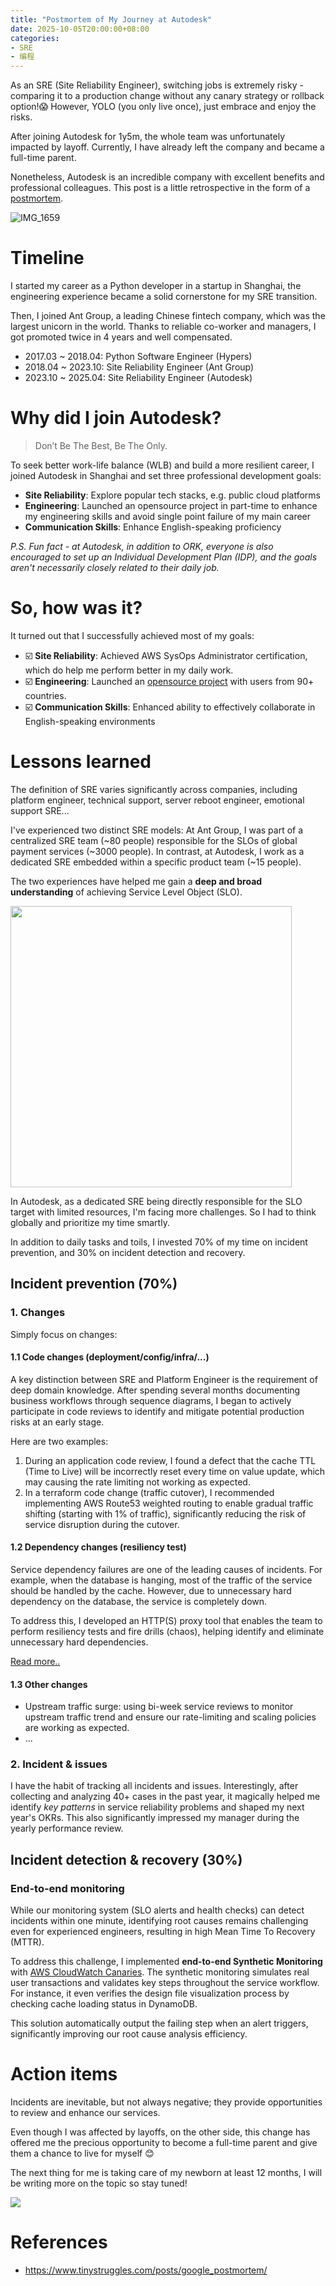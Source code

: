 ```yaml
---
title: "Postmortem of My Journey at Autodesk"
date: 2025-10-05T20:00:00+08:00
categories:
- SRE
- 编程
---
```


As an SRE (Site Reliability Engineer), switching jobs is extremely risky - comparing it to a production change without any canary strategy or rollback option!😱 However, YOLO (you only live once), just embrace and enjoy the risks.

After joining Autodesk for 1y5m, the whole team was unfortunately impacted by layoff. Currently, I have already left the company and became a full-time parent.

Nonetheless, Autodesk is an incredible company with excellent benefits and professional colleagues. This post is a little retrospective in the form of a [postmortem](/blog/20180403/impressions-of-google-sre/#chapter-15---postmortem-culture-learning-from-failure).

![IMG_1659](/images/blog/global/IMG_1659.jpeg)

# Timeline
I started my career as a Python developer in a startup in Shanghai, the engineering experience became a solid cornerstone for my SRE transition.

Then, I joined Ant Group, a leading Chinese fintech company, which was the largest unicorn in the world. Thanks to reliable co-worker and managers, I got promoted twice in 4 years and well compensated.

- 2017.03 ~ 2018.04: Python Software Engineer (Hypers)
- 2018.04 ~ 2023.10: Site Reliability Engineer (Ant Group)
- 2023.10 ~ 2025.04: Site Reliability Engineer (Autodesk)


# Why did I join Autodesk? 

> Don’t Be The Best, Be The Only.

To seek better work-life balance (WLB) and build a more resilient career, I joined Autodesk in Shanghai and set three professional development goals:

- **Site Reliability**: Explore popular tech stacks, e.g. public cloud platforms
- **Engineering**: Launched an opensource project in part-time to enhance my engineering skills and avoid single point failure of my main career
- **Communication Skills**: Enhance English-speaking proficiency

*P.S. Fun fact - at Autodesk, in addition to ORK, everyone is also encouraged to set up an Individual Development Plan (IDP), and the goals aren't necessarily closely related to their daily job.*

# So, how was it?

It turned out that I successfully achieved most of my goals:

- ☑️ **Site Reliability**: Achieved AWS SysOps Administrator certification, which do help me perform better in my daily work.
- ☑️ **Engineering**: Launched an [opensource project](https://github.com/daya0576/beaverhabits) with users from 90+ countries.
- ☑️ **Communication Skills**: Enhanced ability to effectively collaborate in English-speaking environments


# Lessons learned
The definition of SRE varies significantly across companies, including platform engineer, technical support, server reboot engineer, emotional support SRE...

I've experienced two distinct SRE models: At Ant Group, I was part of a centralized SRE team (~80 people) responsible for the SLOs of global payment services (~3000 people). In contrast, at Autodesk, I work as a dedicated SRE embedded within a specific product team (~15 people).

The two experiences have helped me gain a **deep and broad understanding** of achieving Service Level Object (SLO).

<img width="450" src="/images/blog/global/17596656935359.jpg">

In Autodesk, as a dedicated SRE being directly responsible for the SLO target with limited resources, I'm facing more challenges. So I had to think globally and prioritize my time smartly. 

In addition to daily tasks and toils, I invested 70% of my time on incident prevention, and 30% on incident detection and recovery.

## Incident prevention (70%)

### 1. Changes
Simply focus on changes:

#### 1.1 Code changes (deployment/config/infra/...)
A key distinction between SRE and Platform Engineer is the requirement of deep domain knowledge. After spending several months documenting business workflows through sequence diagrams, I began to actively participate in code reviews to identify and mitigate potential production risks at an early stage.

Here are two examples:
1. During an application code review, I found a defect that the cache TTL (Time to Live) will be incorrectly reset every time on value update, which may causing the rate limiting not working as expected.
2. In a terraform code change (traffic cutover), I recommended implementing AWS Route53 weighted routing to enable gradual traffic shifting (starting with 1% of traffic), significantly reducing the risk of service disruption during the cutover.

#### 1.2 Dependency changes (resiliency test)

Service dependency failures are one of the leading causes of incidents. For example, when the database is hanging, most of the traffic of the service should be handled by the cache. However, due to unnecessary hard dependency on the database, the service is completely down.

To address this, I developed an HTTP(S) proxy tool that enables the team to perform resiliency tests and fire drills (chaos), helping identify and eliminate unnecessary hard dependencies.

[Read more..](/blog/20231118/https-hijack/)

#### 1.3 Other changes

- Upstream traffic surge: using bi-week service reviews to monitor upstream traffic trend and ensure our rate-limiting and scaling policies are working as expected.
- ...

### 2. Incident & issues

I have the habit of tracking all incidents and issues. Interestingly, after collecting and analyzing 40+ cases in the past year, it magically helped me identify *key patterns* in service reliability problems and shaped my next year's OKRs. This also significantly impressed my manager during the yearly performance review.

## Incident detection & recovery (30%)

### End-to-end monitoring
While our monitoring system (SLO alerts and health checks) can detect incidents within one minute, identifying root causes remains challenging even for experienced engineers, resulting in high Mean Time To Recovery (MTTR).

To address this challenge, I implemented **end-to-end Synthetic Monitoring** with [AWS CloudWatch Canaries](https://docs.aws.amazon.com/AmazonCloudWatch/latest/monitoring/CloudWatch_Synthetics_Canaries.html). The synthetic monitoring simulates real user transactions and validates key steps throughout the service workflow. For instance, it even verifies the design file visualization process by checking cache loading status in DynamoDB.

This solution automatically output the failing step when an alert triggers, significantly improving our root cause analysis efficiency.


# Action items

Incidents are inevitable, but not always negative; they provide opportunities to review and enhance our services.

Even though I was affected by layoffs, on the other side, this change has offered me the precious opportunity to become a full-time parent and give them a chance to live for myself 😊

The next thing for me is taking care of my newborn at least 12 months, I will be writing more on the topic so stay tuned!

![](/images/blog/global/17596686979017.jpg)

# References
- https://www.tinystruggles.com/posts/google_postmortem/